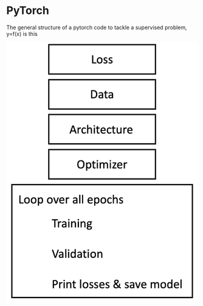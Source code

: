 # PyTorch

The general structure of a pytorch code to tackle a supervised problem, y=f(x) is this

<p align="center"><img src="Scheme.png" alt="PyTorch Scheme" width="700"/></p>